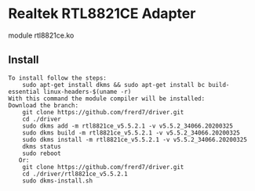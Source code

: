 # Realtek RTL8821CE Adapter 

module rtl8821ce.ko

## Install
	To install follow the steps:
		sudo apt-get install dkms && sudo apt-get install bc build-essential linux-headers-$(uname -r)
	With this command the module compiler will be installed:
	Download the branch:
		git clone https://github.com/frerd7/driver.git
		cd ./driver
		sudo dkms add -m rtl8821ce_v5.5.2.1 -v v5.5.2_34066.20200325
		sudo dkms build -m rtl8821ce_v5.5.2.1 -v v5.5.2_34066.20200325
		sudo dkms install -m rtl8821ce_v5.5.2.1 -v v5.5.2_34066.20200325
		dkms status
		sudo reboot
       Or:
		git clone https://github.com/frerd7/driver.git
		cd ./driver/rtl8821ce_v5.5.2.1
		sudo dkms-install.sh
	
